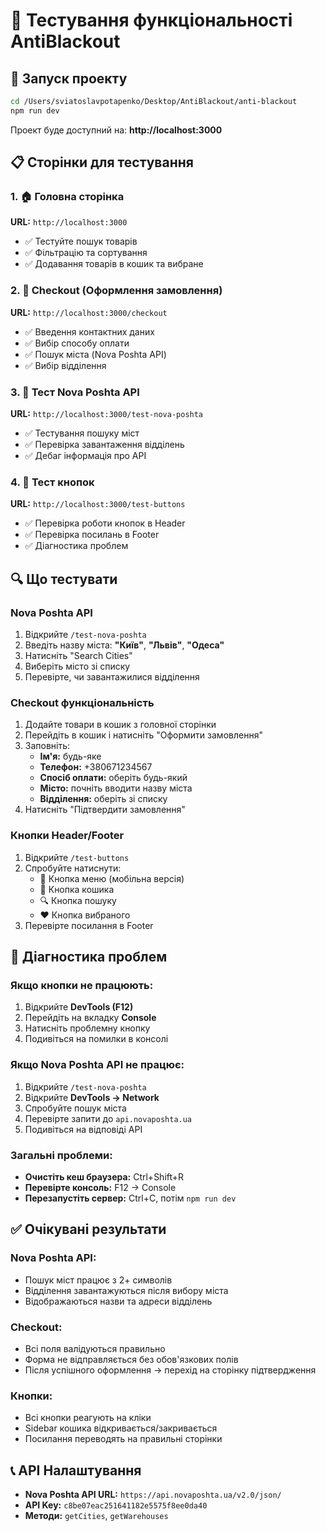# 🧪 Тестування функціональності AntiBlackout

## 🚀 Запуск проекту

```bash
cd /Users/sviatoslavpotapenko/Desktop/AntiBlackout/anti-blackout
npm run dev
```

Проект буде доступний на: **http://localhost:3000**

## 📋 Сторінки для тестування

### 1. 🏠 Головна сторінка

**URL:** `http://localhost:3000`

- ✅ Тестуйте пошук товарів
- ✅ Фільтрацію та сортування
- ✅ Додавання товарів в кошик та вибране

### 2. 🛒 Checkout (Оформлення замовлення)

**URL:** `http://localhost:3000/checkout`

- ✅ Введення контактних даних
- ✅ Вибір способу оплати
- ✅ Пошук міста (Nova Poshta API)
- ✅ Вибір відділення

### 3. 🧪 Тест Nova Poshta API

**URL:** `http://localhost:3000/test-nova-poshta`

- ✅ Тестування пошуку міст
- ✅ Перевірка завантаження відділень
- ✅ Дебаг інформація про API

### 4. 🧪 Тест кнопок

**URL:** `http://localhost:3000/test-buttons`

- ✅ Перевірка роботи кнопок в Header
- ✅ Перевірка посилань в Footer
- ✅ Діагностика проблем

## 🔍 Що тестувати

### Nova Poshta API

1. Відкрийте `/test-nova-poshta`
2. Введіть назву міста: **"Київ"**, **"Львів"**, **"Одеса"**
3. Натисніть "Search Cities"
4. Виберіть місто зі списку
5. Перевірте, чи завантажилися відділення

### Checkout функціональність

1. Додайте товари в кошик з головної сторінки
2. Перейдіть в кошик і натисніть "Оформити замовлення"
3. Заповніть:
   - **Ім'я:** будь-яке
   - **Телефон:** +380671234567
   - **Спосіб оплати:** оберіть будь-який
   - **Місто:** почніть вводити назву міста
   - **Відділення:** оберіть зі списку
4. Натисніть "Підтвердити замовлення"

### Кнопки Header/Footer

1. Відкрийте `/test-buttons`
2. Спробуйте натиснути:
   - 🍔 Кнопка меню (мобільна версія)
   - 🛒 Кнопка кошика
   - 🔍 Кнопка пошуку
   - ❤️ Кнопка вибраного
3. Перевірте посилання в Footer

## 🐛 Діагностика проблем

### Якщо кнопки не працюють:

1. Відкрийте **DevTools (F12)**
2. Перейдіть на вкладку **Console**
3. Натисніть проблемну кнопку
4. Подивіться на помилки в консолі

### Якщо Nova Poshta API не працює:

1. Відкрийте `/test-nova-poshta`
2. Відкрийте **DevTools → Network**
3. Спробуйте пошук міста
4. Перевірте запити до `api.novaposhta.ua`
5. Подивіться на відповіді API

### Загальні проблеми:

- **Очистіть кеш браузера:** Ctrl+Shift+R
- **Перевірте консоль:** F12 → Console
- **Перезапустіть сервер:** Ctrl+C, потім `npm run dev`

## ✅ Очікувані результати

### Nova Poshta API:

- Пошук міст працює з 2+ символів
- Відділення завантажуються після вибору міста
- Відображаються назви та адреси відділень

### Checkout:

- Всі поля валідуються правильно
- Форма не відправляється без обов'язкових полів
- Після успішного оформлення → перехід на сторінку підтвердження

### Кнопки:

- Всі кнопки реагують на кліки
- Sidebar кошика відкривається/закривається
- Посилання переводять на правильні сторінки

## 📞 API Налаштування

- **Nova Poshta API URL:** `https://api.novaposhta.ua/v2.0/json/`
- **API Key:** `c8be07eac251641182e5575f8ee0da40`
- **Методи:** `getCities`, `getWarehouses`
